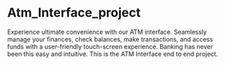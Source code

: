 # Atm_Interface_project
Experience ultimate convenience with our ATM interface. Seamlessly manage your finances, check balances, make transactions, and access funds with a user-friendly touch-screen experience. Banking has never been this easy and intuitive.
This is the ATM Interface end to end project.
